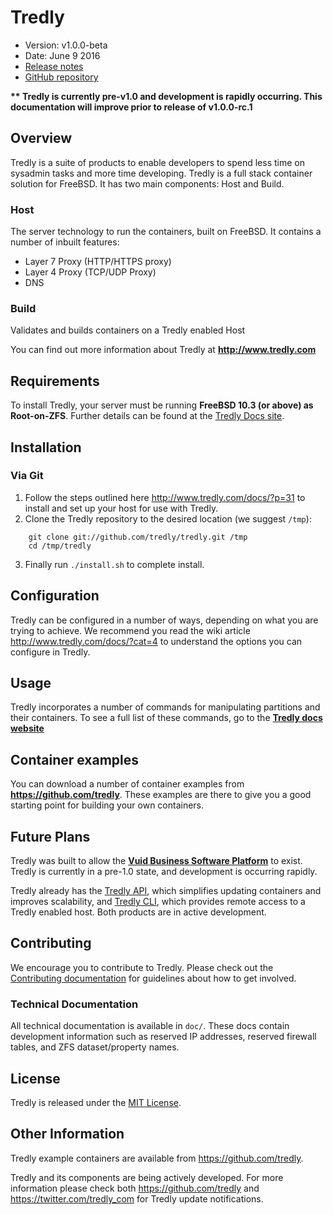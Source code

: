 # Tredly

- Version: v1.0.0-beta
- Date: June 9 2016
- [Release notes](https://github.com/tredly/tredly/blob/master/CHANGELOG.md)
- [GitHub repository](https://github.com/tredly/tredly)

**\*\* Tredly is currently pre-v1.0 and development is rapidly occurring. This documentation will improve prior to release of v1.0.0-rc.1**

## Overview

Tredly is a suite of products to enable developers to spend less time on sysadmin tasks and more time developing. Tredly is a full stack container solution for FreeBSD. It has two main components: Host and Build.

### Host
The server technology to run the containers, built on FreeBSD. It contains a number of inbuilt features:

  * Layer 7 Proxy (HTTP/HTTPS proxy)
  * Layer 4 Proxy (TCP/UDP Proxy)
  * DNS

### Build

Validates and builds containers on a Tredly enabled Host

You can find out more information about Tredly at **<http://www.tredly.com>**

## Requirements

To install Tredly, your server must be running **FreeBSD 10.3 (or above) as Root-on-ZFS**. Further details can be found at the [Tredly Docs site](http://www.tredly.com/docs/?p=31).

## Installation

### Via Git

1. Follow the steps outlined here <http://www.tredly.com/docs/?p=31> to install and set up your host for use with Tredly.
2. Clone the Tredly repository to the desired location (we suggest `/tmp`):
```
    git clone git://github.com/tredly/tredly.git /tmp
    cd /tmp/tredly
```
3. Finally run `./install.sh` to complete install.

## Configuration

Tredly can be configured in a number of ways, depending on what you are trying to achieve. We recommend you read the wiki article <http://www.tredly.com/docs/?cat=4> to understand the options you can configure in Tredly.


## Usage

Tredly incorporates a number of commands for manipulating partitions and their containers. To see a full list of these commands, go to the **[Tredly docs website](http://www.tredly.com/docs/?p=9)**


## Container examples

You can download a number of container examples from **<https://github.com/tredly>**. These examples are there to give you a good starting point for building your own containers.

## Future Plans

Tredly was built to allow the **[Vuid Business Software Platform](https://www.vuid.com)** to exist. Tredly is currently in a pre-1.0 state, and development is occurring rapidly.

Tredly already has the [Tredly API](https://github.com/tredly/tredly-api), which simplifies updating containers and improves scalability, and [Tredly CLI](https://github.com/tredly/tredly-cli), which provides remote access to a Tredly enabled host. Both products are in active development.

## Contributing

We encourage you to contribute to Tredly. Please check out the [Contributing documentation](https://github.com/tredly/tredly-host/blob/master/CONTRIBUTING.md) for guidelines about how to get involved.

### Technical Documentation
All technical documentation is available in `doc/`. These docs contain development information such as reserved IP addresses, reserved firewall tables, and ZFS dataset/property names.

## License

Tredly is released under the [MIT License](http://www.opensource.org/licenses/MIT).

## Other Information

Tredly example containers are available from <https://github.com/tredly>.

Tredly and its components are being actively developed. For more information please check both <https://github.com/tredly> and <https://twitter.com/tredly_com> for Tredly update notifications.

